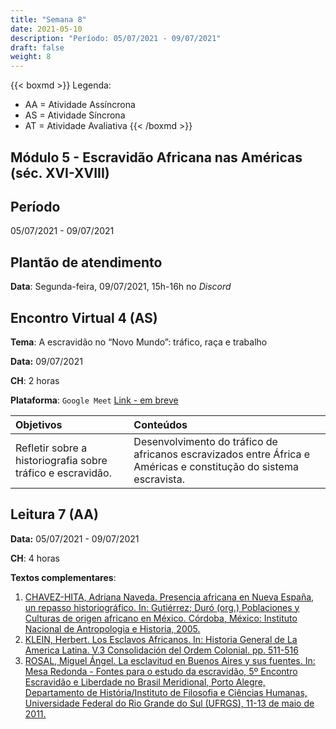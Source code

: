 ```yaml
---
title: "Semana 8"
date: 2021-05-10
description: "Período: 05/07/2021 - 09/07/2021"
draft: false
weight: 8
---
```


{{< boxmd >}}
Legenda: 
- AA = Atividade Assíncrona
- AS = Atividade Síncrona
- AT = Atividade Avaliativa
{{< /boxmd >}}

## Módulo 5 - Escravidão Africana nas Américas (séc. XVI-XVIII)

## Período

05/07/2021 - 09/07/2021

## Plantão de atendimento

**Data**: Segunda-feira, 09/07/2021, 15h-16h no *Discord*

## Encontro Virtual 4 (AS)

**Tema**: A escravidão no “Novo Mundo”: tráfico, raça e trabalho

**Data:**  09/07/2021

**CH**: 2 horas

**Plataforma**: `Google Meet` [Link - em breve]()

| Objetivos           | Conteúdos         |
|:--------------------|:------------------|
| Refletir sobre a historiografia sobre tráfico e escravidão. | Desenvolvimento do tráfico de africanos escravizados entre África e Américas e constitução do sistema escravista. |

## Leitura 7 (AA)

**Data:**  05/07/2021 - 09/07/2021

**CH**: 4 horas

**Textos complementares**:

1. [CHAVEZ-HITA, Adriana Naveda. Presencia africana en Nueva España, un repasso historiográfico. In: Gutiérrez; Duró (org.) Poblaciones y Culturas de origen africano en México. Córdoba, México: Instituto Nacional de Antropologia e Historia, 2005.](https://ericbrasiln.github.io/cclhm0057_ihl/textos/mod_5/chaves-hita.pdf)
2. [KLEIN, Herbert. Los Esclavos Africanos. In: Historia General de La America Latina. V.3 Consolidación del Ordem Colonial. pp. 511-516](https://ericbrasiln.github.io/cclhm0057_ihl/textos/mod_5/klein.pdf)
3. [ROSAL, Miguel Ángel. La esclavitud en Buenos Aires y sus fuentes. In: Mesa Redonda - Fontes para o estudo da escravidão, 5º Encontro Escravidão e Liberdade no Brasil Meridional, Porto Alegre, Departamento de História/Instituto de Filosofia e Ciências Humanas, Universidade Federal do Rio Grande do Sul (UFRGS), 11-13 de maio de 2011.](https://ericbrasiln.github.io/cclhm0057_ihl/textos/mod_5/rosal.pdf)
